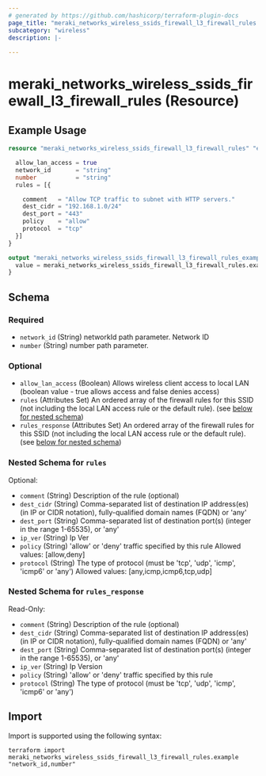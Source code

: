 ```yaml
---
# generated by https://github.com/hashicorp/terraform-plugin-docs
page_title: "meraki_networks_wireless_ssids_firewall_l3_firewall_rules Resource - terraform-provider-meraki"
subcategory: "wireless"
description: |-
  
---
```


# meraki_networks_wireless_ssids_firewall_l3_firewall_rules (Resource)



## Example Usage

```terraform
resource "meraki_networks_wireless_ssids_firewall_l3_firewall_rules" "example" {

  allow_lan_access = true
  network_id       = "string"
  number           = "string"
  rules = [{

    comment   = "Allow TCP traffic to subnet with HTTP servers."
    dest_cidr = "192.168.1.0/24"
    dest_port = "443"
    policy    = "allow"
    protocol  = "tcp"
  }]
}

output "meraki_networks_wireless_ssids_firewall_l3_firewall_rules_example" {
  value = meraki_networks_wireless_ssids_firewall_l3_firewall_rules.example
}
```

<!-- schema generated by tfplugindocs -->
## Schema

### Required

- `network_id` (String) networkId path parameter. Network ID
- `number` (String) number path parameter.

### Optional

- `allow_lan_access` (Boolean) Allows wireless client access to local LAN (boolean value - true allows access and false denies access)
- `rules` (Attributes Set) An ordered array of the firewall rules for this SSID (not including the local LAN access rule or the default rule). (see [below for nested schema](#nestedatt--rules))
- `rules_response` (Attributes Set) An ordered array of the firewall rules for this SSID (not including the local LAN access rule or the default rule). (see [below for nested schema](#nestedatt--rules_response))

<a id="nestedatt--rules"></a>
### Nested Schema for `rules`

Optional:

- `comment` (String) Description of the rule (optional)
- `dest_cidr` (String) Comma-separated list of destination IP address(es) (in IP or CIDR notation), fully-qualified domain names (FQDN) or 'any'
- `dest_port` (String) Comma-separated list of destination port(s) (integer in the range 1-65535), or 'any'
- `ip_ver` (String) Ip Ver
- `policy` (String) 'allow' or 'deny' traffic specified by this rule
                                        Allowed values: [allow,deny]
- `protocol` (String) The type of protocol (must be 'tcp', 'udp', 'icmp', 'icmp6' or 'any')
                                        Allowed values: [any,icmp,icmp6,tcp,udp]


<a id="nestedatt--rules_response"></a>
### Nested Schema for `rules_response`

Read-Only:

- `comment` (String) Description of the rule (optional)
- `dest_cidr` (String) Comma-separated list of destination IP address(es) (in IP or CIDR notation), fully-qualified domain names (FQDN) or 'any'
- `dest_port` (String) Comma-separated list of destination port(s) (integer in the range 1-65535), or 'any'
- `ip_ver` (String) Ip Version
- `policy` (String) 'allow' or 'deny' traffic specified by this rule
- `protocol` (String) The type of protocol (must be 'tcp', 'udp', 'icmp', 'icmp6' or 'any')

## Import

Import is supported using the following syntax:

```shell
terraform import meraki_networks_wireless_ssids_firewall_l3_firewall_rules.example "network_id,number"
```
